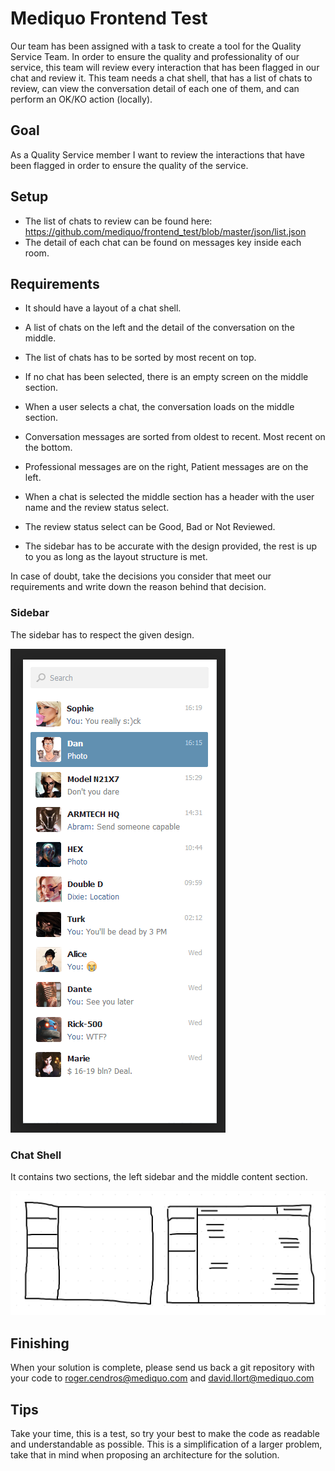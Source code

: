 # Mediquo Frontend Test
Our team has been assigned with a task to create a tool for the Quality Service Team. In order to ensure the quality and professionality of our service, this team will review every interaction that has been flagged in our chat and review it. This team needs a chat shell, that has a list of chats to review, can view the conversation detail of each one of them, and can perform an OK/KO action (locally).

## Goal
As a Quality Service member I want to review the interactions that have been flagged in order to ensure the quality of the service.

## Setup
- The list of chats to review can be found here: https://github.com/mediquo/frontend_test/blob/master/json/list.json
- The detail of each chat can be found on messages key inside each room.

## Requirements
- It should have a layout of a chat shell.
- A list of chats on the left and the detail of the conversation on the middle.
- The list of chats has to be sorted by most recent on top.
- If no chat has been selected, there is an empty screen on the middle section.
- When a user selects a chat, the conversation loads on the middle section.


- Conversation messages are sorted from oldest to recent. Most recent on the bottom.
- Professional messages are on the right, Patient messages are on the left.
- When a chat is selected the middle section has a header with the user name and the review status select.

- The review status select can be Good, Bad or Not Reviewed.
- The sidebar has to be accurate with the design provided, the rest is up to you as long as the layout structure is met.

In case of doubt, take the decisions you consider that meet our requirements and write down the reason behind that decision.

### Sidebar
The sidebar has to respect the given design.

![Sidebar](sidebar.png)

### Chat Shell
It contains two sections, the left sidebar and the middle content section.

![Layout](layout.png)

## Finishing
When your solution is complete, please send us back a git repository with your code to roger.cendros@mediquo.com and david.llort@mediquo.com

## Tips
Take your time, this is a test, so try your best to make the code as readable and understandable as possible. This is a simplification of a larger problem, take that in mind when proposing an architecture for the solution.
